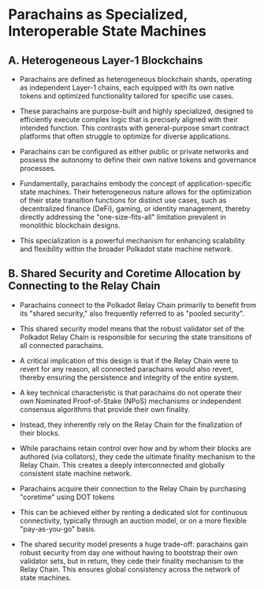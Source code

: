 # Parachains as Specialized, Interoperable State Machines

## A. Heterogeneous Layer-1 Blockchains

- Parachains are defined as heterogeneous blockchain shards, operating as independent Layer-1 chains, each equipped with its own native tokens and optimized functionality tailored for specific use cases.
- These parachains are purpose-built and highly specialized, designed to efficiently execute complex logic that is precisely aligned with their intended function. This contrasts with general-purpose smart contract platforms that often struggle to optimize for diverse applications.

- Parachains can be configured as either public or private networks and possess the autonomy to define their own native tokens and governance processes.
- Fundamentally, parachains embody the concept of application-specific state machines. Their heterogeneous nature allows for the optimization of their state transition functions for distinct use cases, such as decentralized finance (DeFi), gaming, or identity management, thereby directly addressing the "one-size-fits-all" limitation prevalent in monolithic blockchain designs.
- This specialization is a powerful mechanism for enhancing scalability and flexibility within the broader Polkadot state machine network.

## B. Shared Security and Coretime Allocation by Connecting to the Relay Chain

- Parachains connect to the Polkadot Relay Chain primarily to benefit from its "shared security," also frequently referred to as "pooled security".
- This shared security model means that the robust validator set of the Polkadot Relay Chain is responsible for securing the state transitions of all connected parachains.
- A critical implication of this design is that if the Relay Chain were to revert for any reason, all connected parachains would also revert, thereby ensuring the persistence and integrity of the entire system.

- A key technical characteristic is that parachains do not operate their own Nominated Proof-of-Stake (NPoS) mechanisms or independent consensus algorithms that provide their own finality.
- Instead, they inherently rely on the Relay Chain for the finalization of their blocks.
- While parachains retain control over how and by whom their blocks are authored (via collators), they cede the ultimate finality mechanism to the Relay Chain. This creates a deeply interconnected and globally consistent state machine network.

- Parachains acquire their connection to the Relay Chain by purchasing "coretime" using DOT tokens
- This can be achieved either by renting a dedicated slot for continuous connectivity, typically through an auction model, or on a more flexible "pay-as-you-go" basis.
- The shared security model presents a huge trade-off: parachains gain robust security from day one without having to bootstrap their own validator sets, but in return, they cede their finality mechanism to the Relay Chain. This ensures global consistency across the network of state machines.
